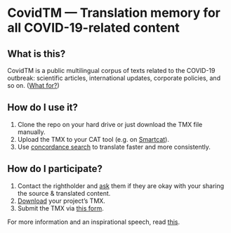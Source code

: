 # CovidTM — Translation memory for all COVID-19-related content

## What is this?

CovidTM is a public multilingual corpus of texts related to the COVID-19 outbreak: scientific articles, international updates, corporate policies, and so on. ([What for?](https://www.smartcat.ai/blog/covidtm/))

## How do I use it?

1. Clone the repo on your hard drive or just download the TMX file manually.
2. Upload the TMX to your CAT tool (e.g. on [Smartcat](https://gyazo.com/365d93fc7d9804dd96832e52dead0cae)).
3. Use [concordance search](https://help.smartcat.ai/hc/en-us/articles/115002043791-Concordance-search) to translate faster and more consistently.

## How do I participate?

1. Contact the rightholder and [ask](https://www.smartcat.ai/blog/covidtm/#inquiry) them if they are okay with your sharing the source & translated content.
2. [Download](https://gyazo.com/a2b69dbb117ffbbcc86d7b08c8ad2ad4) your project’s TMX.
3. Submit the TMX via [this form](https://bit.ly/covidtm-submit).

For more information and an inspirational speech, read [this](https://www.smartcat.ai/blog/covidtm).
